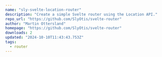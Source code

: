 ```yaml
---
name: "sly-svelte-location-router"
description: "Create a simple Svelte router using the Location API."
repo_url: "https://github.com/SlyOtis/svelte-router"
author: "Martin Ottersland"
homepage: "https://github.com/SlyOtis/svelte-router"
downloads: 2
updated: "2024-10-10T11:43:43.753Z"
tags: 
  - router
---
```

